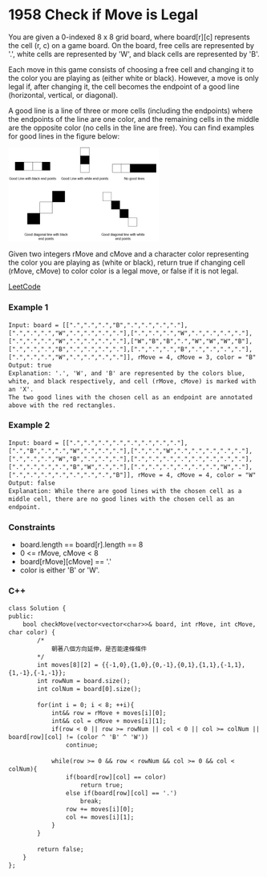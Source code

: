 # 1958 Check if Move is Legal

You are given a 0-indexed 8 x 8 grid board, where board[r][c] represents the cell (r, c) on a game board. On the board, free cells are represented by '.', white cells are represented by 'W', and black cells are represented by 'B'.

Each move in this game consists of choosing a free cell and changing it to the color you are playing as (either white or black). However, a move is only legal if, after changing it, the cell becomes the endpoint of a good line (horizontal, vertical, or diagonal).

A good line is a line of three or more cells (including the endpoints) where the endpoints of the line are one color, and the remaining cells in the middle are the opposite color (no cells in the line are free). You can find examples for good lines in the figure below:

<img src="img/1958_1.png" width = "300"/>

Given two integers rMove and cMove and a character color representing the color you are playing as (white or black), return true if changing cell (rMove, cMove) to color color is a legal move, or false if it is not legal.

[LeetCode](https://leetcode.cn/problems/check-if-move-is-legal/description/)

### Example 1

```
Input: board = [[".",".",".","B",".",".",".","."],[".",".",".","W",".",".",".","."],[".",".",".","W",".",".",".","."],[".",".",".","W",".",".",".","."],["W","B","B",".","W","W","W","B"],[".",".",".","B",".",".",".","."],[".",".",".","B",".",".",".","."],[".",".",".","W",".",".",".","."]], rMove = 4, cMove = 3, color = "B"
Output: true
Explanation: '.', 'W', and 'B' are represented by the colors blue, white, and black respectively, and cell (rMove, cMove) is marked with an 'X'.
The two good lines with the chosen cell as an endpoint are annotated above with the red rectangles.
```

### Example 2

```
Input: board = [[".",".",".",".",".",".",".","."],[".","B",".",".","W",".",".","."],[".",".","W",".",".",".",".","."],[".",".",".","W","B",".",".","."],[".",".",".",".",".",".",".","."],[".",".",".",".","B","W",".","."],[".",".",".",".",".",".","W","."],[".",".",".",".",".",".",".","B"]], rMove = 4, cMove = 4, color = "W"
Output: false
Explanation: While there are good lines with the chosen cell as a middle cell, there are no good lines with the chosen cell as an endpoint.
```

### Constraints

* board.length == board[r].length == 8
* 0 <= rMove, cMove < 8
* board[rMove][cMove] == '.'
* color is either 'B' or 'W'.

### C++ 

```
class Solution {
public:
    bool checkMove(vector<vector<char>>& board, int rMove, int cMove, char color) {
        /*
            朝著八個方向延伸，是否能達條條件
        */
        int moves[8][2] = {{-1,0},{1,0},{0,-1},{0,1},{1,1},{-1,1},{1,-1},{-1,-1}};
        int rowNum = board.size();
        int colNum = board[0].size();

        for(int i = 0; i < 8; ++i){
            int&& row = rMove + moves[i][0];
            int&& col = cMove + moves[i][1];
            if(row < 0 || row >= rowNum || col < 0 || col >= colNum || board[row][col] != (color ^ 'B' ^ 'W'))
                continue;
            
            while(row >= 0 && row < rowNum && col >= 0 && col < colNum){
                if(board[row][col] == color)
                    return true;
                else if(board[row][col] == '.')
                    break;
                row += moves[i][0];
                col += moves[i][1];
            }
        }
        
        return false;
    }
};
```